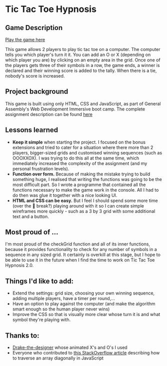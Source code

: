 # Tic Tac Toe Hypnosis

## Game Description

[Play the game here](https://karengeerts.github.io/project1/)

This game allows 2 players to play tic tac toe on a computer. The computer tells you which player's turn it it.
You can add an O or X (depending on which player you are) by clicking on an empty area in the grid.
Once one of the players gets three of their symbols in a row, the game ends, a winner is declared and their
winning score is added to the tally.
When there is a tie, nobody's score is increased.

## Project background

This game is built using only HTML, CSS and JavaScript, as part of General Assembly's Web Development Immersive boot camp.
The complete assignment description can be found [here](https://gist.github.com/epoch/b9e9ee7e9328f20a422bfbb0e4a3ed27#file-wdi14_project1-md)

## Lessons learned

* **Keep it simple** when starting the project. I focused on the bonus extensions and tried to cater for a situation
where there more than 2 players, bigger-sized grids and customised winning sequences (such as OOOXXOX). I was trying to do
this all at the same time, which immediately increased the complexity of the assignment (and my personal frustration levels).
* **Function over form.** Because of making the mistake trying to build something huge, I realised that writing the functions 
was going to be the most difficult part. So I wrote a programme that contained all the functions necessary to make the game
work in the console. All I had to do then was glue it together with a nice looking UI.
* **HTML and CSS can be easy.** But I feel I should spend some more time (over the :christmas_tree: break?) playing around with 
it so I can create simple wireframes more quickly - such as a 3 by 3 grid with some additional text and a button.

## Most proud of ...

I'm most proud of the checkGrid function and all of its inner functions, because it provides functionality to check for any number
of symbols in a sequence in any sized grid. It certainly is overkill at this stage, but I hope to be able to use it in the future
when I find the time to work on Tic Tac Toe Hypnosis 2.0.

## Things I'd like to add:

* Extend the settings: grid size, choosing your own winning sequence, adding multiple players, have a timer per round,...
* Have an option to play against the computer (and make the algorithm smart enough so the human player never wins)
* Improve the CSS so that is visually more clear whose turn it is and what symbol they're playing with.

## Thanks to:

* [Drake-the-designer](https://dribbble.com/DrakeTuura) whose animated X's and O's I used
* Everyone who contributed to [this StackOverflow article](https://stackoverflow.com/questions/35917734/how-do-i-traverse-an-array-diagonally-in-javascript)
describing how to traverse an array diagonally in JavaScript
